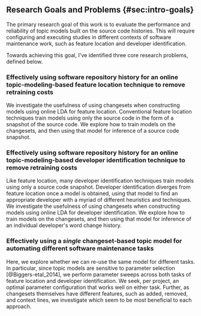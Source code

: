 ## Research Goals and Problems {#sec:intro-goals}

The primary research goal of this work is to evaluate the performance and
reliability of topic models built on the source code histories. This will
require configuring and executing studies in different contexts of software
maintenance work, such as feature location and developer identification.

Towards achieving this goal, I've identified three core research problems,
defined below.

### Effectively using software repository history for an online topic-modeling-based feature location technique to remove retraining costs

We investigate the usefulness of using changesets when constructing models
using online LDA for feature location.  Conventional feature location
techniques train models using only the source code in the form of a snapshot of
the source code.  We explore how to train models on the changesets, and then
using that model for inference of a source code snapshot.

### Effectively using software repository history for an online topic-modeling-based developer identification technique to remove retraining costs

Like feature location, many developer identification techniques train models
using only a source code snapshot. Developer identification diverges from
feature location once a model is obtained, using that model to find an
appropriate developer with a myriad of different heuristics and techniques.  We
investigate the usefulness of using changesets when constructing models using
online LDA for developer identification.  We explore how to train models on the
changesets, and then using that model for inference of an individual
developer's word change history.


### Effectively using a *single* changeset-based topic model for automating different software maintenance tasks

Here, we explore whether we can re-use the same model for different tasks.  In
particular, since topic models are sensitive to parameter selection
[@Biggers-etal_2014], we perform parameter sweeps across both tasks of feature
location and developer identification.  We seek, per project, an optimal
parameter configuration that works well on either task.  Further, as changesets
themselves have different features, such as added, removed, and context lines,
we investigate which seem to be most beneficial to each approach.
